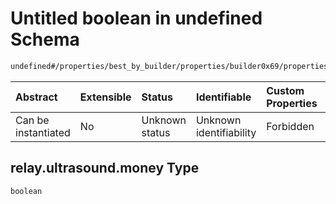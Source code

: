 # Untitled boolean in undefined Schema

```txt
undefined#/properties/best_by_builder/properties/builder0x69/properties/relays/properties/https://relay.ultrasound.money
```



| Abstract            | Extensible | Status         | Identifiable            | Custom Properties | Additional Properties | Access Restrictions | Defined In                                                         |
| :------------------ | :--------- | :------------- | :---------------------- | :---------------- | :-------------------- | :------------------ | :----------------------------------------------------------------- |
| Can be instantiated | No         | Unknown status | Unknown identifiability | Forbidden         | Allowed               | none                | [Bid.schema.json\*](../out/Bid.schema.json "open original schema") |

## relay.ultrasound.money Type

`boolean`

